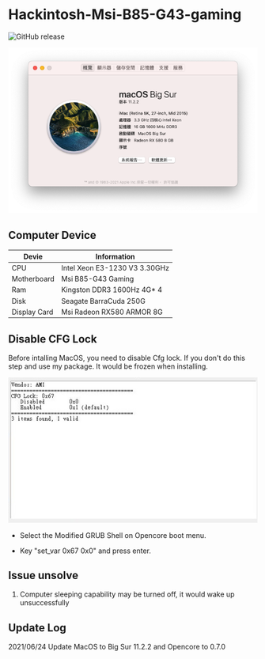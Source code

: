 # Hackintosh-Msi-B85-G43-gaming
![GitHub release](https://img.shields.io/github/v/release/ianchang-github/Hackintosh-Msi-B85-G43-gaming)

![image](https://github.com/IanChang-GitHub/Hackintosh-Msi-B85-G43-gaming/blob/master/Picture/Big%20Sur%2011.2.2.png)

## Computer Device

| Devie     | Information        |
| -------- | ------------------------------|
| CPU | Intel Xeon E3-1230 V3 3.30GHz    |
| Motherboard | Msi B85-G43 Gaming         |
| Ram   |  Kingston DDR3 1600Hz 4G* 4    |
| Disk  | Seagate BarraCuda 250G    |
| Display Card   | Msi Radeon RX580 ARMOR 8G     |

## Disable CFG Lock
Before intalling MacOS, you need to disable Cfg lock.
If you don't do this step and use my package.
It would be frozen when installing.

![image](https://github.com/IanChang-GitHub/Hackintosh-Msi-B85-G43-gaming/blob/master/Picture/B85-G43%20CFG.JPG)

- Select the Modified GRUB Shell on Opencore boot menu.

- Key "set_var 0x67 0x0" and press enter.

## Issue unsolve
1. Computer sleeping capability may be turned off, it would wake up unsuccessfully

## Update Log

2021/06/24 Update MacOS to Big Sur 11.2.2 and Opencore to 0.7.0
